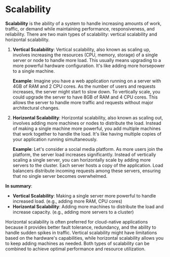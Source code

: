 # Scalability

**Scalability** is the ability of a system to handle increasing amounts of work, traffic, or demand while maintaining performance, responsiveness, and reliability. There are two main types of scalability: vertical scalability and horizontal scalability.

1. **Vertical Scalability**:
Vertical scalability, also known as scaling up, involves increasing the resources (CPU, memory, storage) of a single server or node to handle more load. This usually means upgrading to a more powerful hardware configuration. It's like adding more horsepower to a single machine.

   **Example**: Imagine you have a web application running on a server with 4GB of RAM and 2 CPU cores. As the number of users and requests increases, the server might start to slow down. To vertically scale, you could upgrade the server to have 8GB of RAM and 4 CPU cores. This allows the server to handle more traffic and requests without major architectural changes.

2. **Horizontal Scalability**:
Horizontal scalability, also known as scaling out, involves adding more machines or nodes to distribute the load. Instead of making a single machine more powerful, you add multiple machines that work together to handle the load. It's like having multiple copies of your application running simultaneously.

   **Example**: Let's consider a social media platform. As more users join the platform, the server load increases significantly. Instead of vertically scaling a single server, you can horizontally scale by adding more servers to the cluster. Each server hosts a copy of the application. Load balancers distribute incoming requests among these servers, ensuring that no single server becomes overwhelmed.

**In summary**:
- **Vertical Scalability**: Making a single server more powerful to handle increased load. (e.g., adding more RAM, CPU cores)
- **Horizontal Scalability**: Adding more machines to distribute the load and increase capacity. (e.g., adding more servers to a cluster)

Horizontal scalability is often preferred for cloud-native applications because it provides better fault tolerance, redundancy, and the ability to handle sudden spikes in traffic. Vertical scalability might have limitations based on the hardware's capabilities, while horizontal scalability allows you to keep adding machines as needed. Both types of scalability can be combined to achieve optimal performance and resource utilization.
